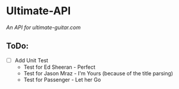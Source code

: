 # Ultimate-API

*An API for ultimate-guitar.com*



## ToDo:
- [ ] Add Unit Test
  - Test for Ed Sheeran - Perfect
  - Test for Jason Mraz - I'm Yours (because of the title parsing)
  - Test for Passenger - Let her Go
